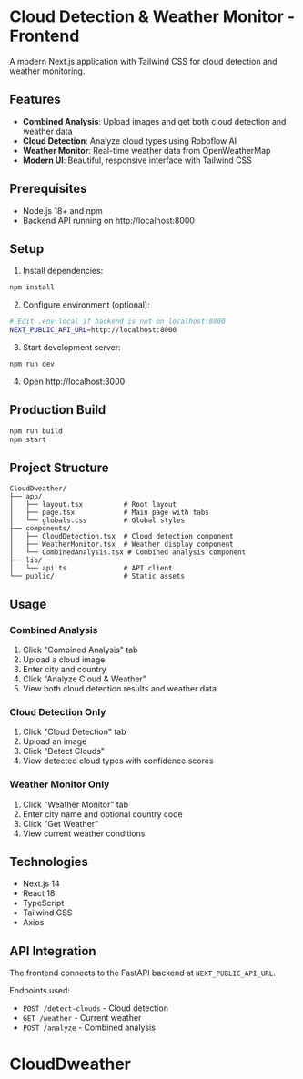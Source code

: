 # Cloud Detection & Weather Monitor - Frontend

A modern Next.js application with Tailwind CSS for cloud detection and weather monitoring.

## Features

- **Combined Analysis**: Upload images and get both cloud detection and weather data
- **Cloud Detection**: Analyze cloud types using Roboflow AI
- **Weather Monitor**: Real-time weather data from OpenWeatherMap
- **Modern UI**: Beautiful, responsive interface with Tailwind CSS

## Prerequisites

- Node.js 18+ and npm
- Backend API running on http://localhost:8000

## Setup

1. Install dependencies:
```bash
npm install
```

2. Configure environment (optional):
```bash
# Edit .env.local if backend is not on localhost:8000
NEXT_PUBLIC_API_URL=http://localhost:8000
```

3. Start development server:
```bash
npm run dev
```

4. Open http://localhost:3000

## Production Build

```bash
npm run build
npm start
```

## Project Structure

```
CloudDweather/
├── app/
│   ├── layout.tsx          # Root layout
│   ├── page.tsx            # Main page with tabs
│   └── globals.css         # Global styles
├── components/
│   ├── CloudDetection.tsx  # Cloud detection component
│   ├── WeatherMonitor.tsx  # Weather display component
│   └── CombinedAnalysis.tsx # Combined analysis component
├── lib/
│   └── api.ts              # API client
└── public/                 # Static assets
```

## Usage

### Combined Analysis
1. Click "Combined Analysis" tab
2. Upload a cloud image
3. Enter city and country
4. Click "Analyze Cloud & Weather"
5. View both cloud detection results and weather data

### Cloud Detection Only
1. Click "Cloud Detection" tab
2. Upload an image
3. Click "Detect Clouds"
4. View detected cloud types with confidence scores

### Weather Monitor Only
1. Click "Weather Monitor" tab
2. Enter city name and optional country code
3. Click "Get Weather"
4. View current weather conditions

## Technologies

- Next.js 14
- React 18
- TypeScript
- Tailwind CSS
- Axios

## API Integration

The frontend connects to the FastAPI backend at `NEXT_PUBLIC_API_URL`.

Endpoints used:
- `POST /detect-clouds` - Cloud detection
- `GET /weather` - Current weather
- `POST /analyze` - Combined analysis
# CloudDweather
